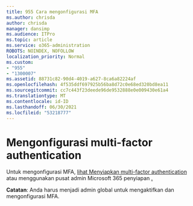 ```yaml
---
title: 955 Cara mengonfigurasi MFA
ms.author: chrisda
author: chrisda
manager: dansimp
ms.audience: ITPro
ms.topic: article
ms.service: o365-administration
ROBOTS: NOINDEX, NOFOLLOW
localization_priority: Normal
ms.custom:
- "955"
- "1300007"
ms.assetid: 88731c82-90d4-4019-a627-8ca6a82224af
ms.openlocfilehash: 4f535ddf697925b56ba8d72c0e68ed320bd8ea11
ms.sourcegitcommit: cc7c443f23deede96de9532888e0e009430e61a4
ms.translationtype: MT
ms.contentlocale: id-ID
ms.lasthandoff: 06/30/2021
ms.locfileid: "53218777"
---
```

# <a name="configure-multi-factor-authentication"></a>Mengonfigurasi multi-factor authentication

Untuk mengonfigurasi MFA, [lihat Menyiapkan multi-factor authentication](/microsoft-365/admin/security-and-compliance/set-up-multi-factor-authentication) atau menggunakan pusat admin Microsoft 365 penyiapan [.](https://admin.microsoft.com/AdminPortal/Home?ref=/modernonboarding/mfasetupguide:)

**Catatan**: Anda harus menjadi admin global untuk mengaktifkan dan mengonfigurasi MFA.
